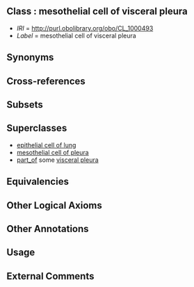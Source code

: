 
## Class : mesothelial cell of visceral pleura

 * *IRI* = http://purl.obolibrary.org/obo/CL_1000493
 * *Label* = mesothelial cell of visceral pleura

## Synonyms


## Cross-references


## Subsets


## Superclasses

 * [epithelial cell of lung](../../CL/82/CL_0000082.md)
 * [mesothelial cell of pleura](../../CL/91/CL_1000491.md)
 * [part_of](../../BFO/50/BFO_0000050.md) some [visceral pleura](../../UBERON/01/UBERON_0002401.md)

## Equivalencies


## Other Logical Axioms


## Other Annotations


## Usage


## External Comments

